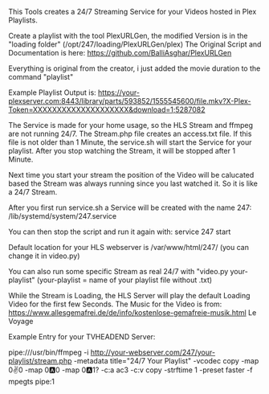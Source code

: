 This Tools creates a 24/7 Streaming Service for your Videos hosted in Plex Playlists.

Create a playlist with the tool PlexURLGen, the modified Version is in the "loading folder" (/opt/247/loading/PlexURLGen/plex)
The Original Script and Documentation is here:
https://github.com/BalliAsghar/PlexURLGen

Everything is original from the creator, i just added the movie duration to the command "playlist"

Example Playlist Output is:
https://your-plexserver.com:8443/library/parts/593852/1555545600/file.mkv?X-Plex-Token=XXXXXXXXXXXXXXXXXXXX&download=1;5287082

The Service is made for your home usage, so the HLS Stream and ffmpeg are not running 24/7. 
The Stream.php file creates an access.txt file. If this file is not older than 1 Minute, the service.sh will start the Service for your playlist.
After you stop watching the Stream, it will be stopped after 1 Minute.

Next time you start your stream the position of the Video will be calucated based the Stream was always running since you last watched it. So it is like a 24/7 Stream.

After you first run service.sh a Service will be created with the name 247:
/lib/systemd/system/247.service

You can then stop the script and run it again with:
service 247 start

Default location for your HLS webserver is /var/www/html/247/ (you can change it in video.py)

You can also run some specific Stream as real 24/7 with "video.py your-playlist" (your-playlist = name of your playlist file without .txt)

While the Stream is Loading, the HLS Server will play the default Loading Video for the first few Seconds.
The Music for the Video is from:
https://www.allesgemafrei.de/de/info/kostenlose-gemafreie-musik.html
Le Voyage

Example Entry for your TVHEADEND Server:

pipe:///usr/bin/ffmpeg -i http://your-webserver.com/247/your-playlist/stream.php -metadata title="24/7 Your Playlist" -vcodec copy -map 0:v:0 -map 0:a:0 -map 0:a:1? -c:a ac3 -c:v copy -strftime 1 -preset faster -f mpegts pipe:1
